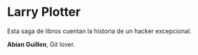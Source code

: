 # Larry Plotter

Esta saga de libros cuentan la historia de un hacker excepcional.

**Abian Guillen**, Git lover.
